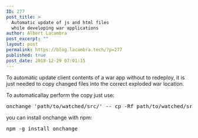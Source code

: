 ```yaml
---
ID: 277
post_title: >
  Automatic update of js and html files
  while developing war applications
author: Albert Lacambra
post_excerpt: ""
layout: post
permalink: https://blog.lacambra.tech/?p=277
published: true
post_date: 2018-12-29 07:01:15
---
```

To automatic update client contents of a war app without to redeploy, it is just needed to copy changed files into the correct exploded war location.

To automaticallay perform the copy just use:
<pre>onchange 'path/to/watched/src/' -- cp -Rf path/to/watched/src/ /path/to/exploded/war/files
</pre>
you can install onchange with npm:
<pre>npm -g install onchange</pre>